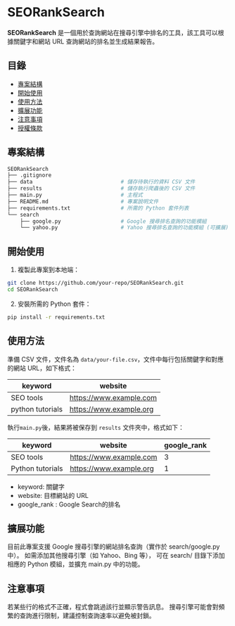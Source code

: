 # SEORankSearch

**SEORankSearch** 是一個用於查詢網站在搜尋引擎中排名的工具，該工具可以根據關鍵字和網站 URL 查詢網站的排名並生成結果報告。

## 目錄
- [專案結構](#專案結構)
- [開始使用](#開始使用)
- [使用方法](#使用方法)
- [擴展功能](#擴展功能)
- [注意事項](#注意事項)
- [授權條款](#license)

## 專案結構

```bash
SEORankSearch
├── .gitignore
├── data                            # 儲存待執行的資料 CSV 文件
├── results                         # 儲存執行爬蟲後的 CSV 文件
├── main.py                         # 主程式
├── README.md                       # 專案說明文件
├── requirements.txt                # 所需的 Python 套件列表
└── search
    ├── google.py                   # Google 搜尋排名查詢的功能模組
    └── yahoo.py                    # Yahoo 搜尋排名查詢的功能模組 (可擴展)
```


## 開始使用

1. 複製此專案到本地端：

```bash
git clone https://github.com/your-repo/SEORankSearch.git
cd SEORankSearch
```

2. 安裝所需的 Python 套件：

```bash
pip install -r requirements.txt
```

## 使用方法
準備 CSV 文件，文件名為 `data/your-file.csv`，文件中每行包括關鍵字和對應的網站 URL，如下格式：

| keyword           | website                    |
|-------------------|----------------------------|
| SEO tools         | https://www.example.com    |
| python tutorials  | https://www.example.org    |


執行`main.py`後，結果將被保存到 `results` 文件夾中，格式如下：

| keyword           | website                    | google_rank |
|-------------------|----------------------------|------|
| SEO tools         | https://www.example.com    | 3    |
| Python tutorials  | https://www.example.org    | 1    |

- keyword: 關鍵字
- website: 目標網站的 URL
- google_rank : Google Search的排名

## 擴展功能
目前此專案支援 Google 搜尋引擎的網站排名查詢（實作於 search/google.py 中）。
如需添加其他搜尋引擎（如 Yahoo、Bing 等），
可在 search/ 目錄下添加相應的 Python 模組，並擴充 main.py 中的功能。

## 注意事項
若某些行的格式不正確，程式會跳過該行並顯示警告訊息。
搜尋引擎可能會對頻繁的查詢進行限制，建議控制查詢速率以避免被封鎖。